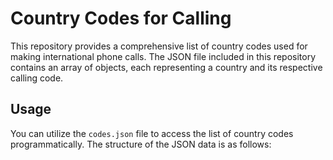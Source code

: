 # Country Codes for Calling

This repository provides a comprehensive list of country codes used for making international phone calls. The JSON file included in this repository contains an array of objects, each representing a country and its respective calling code.

## Usage

You can utilize the `codes.json` file to access the list of country codes programmatically. The structure of the JSON data is as follows:
